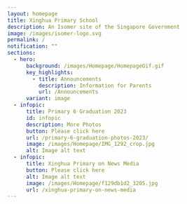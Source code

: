 ```yaml
---
layout: homepage
title: Xinghua Primary School
description: An Isomer site of the Singapore Government
image: /images/isomer-logo.svg
permalink: /
notification: ""
sections:
  - hero:
      background: /images/Homepage/HomepageGif.gif
      key_highlights:
        - title: Announcements
          description: Information for Parents
          url: /Announcements
      variant: image
  - infopic:
      title: Primary 6 Graduation 2023
      id: infopic
      description: More Photos
      button: Please click here
      url: /primary-6-graduation-photos-2023/
      image: /images/Homepage/IMG_1292_crop.jpg
      alt: Image alt text
  - infopic:
      title: Xinghua Primary on News Media
      button: Please click here
      alt: Image alt text
      image: /images/Homepage/f129db1d2_3205.jpg
      url: /xinghua-primary-on-news-media
---
```

